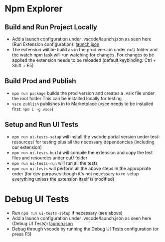 # Npm Explorer

## Build and Run Project Locally

- Add a launch configuration under .vscode/launch.json as seen here (Run Extension configuration): [launch.json](/dev-resources/launch.json)
- The extension will be build as in the prod version under out/ folder and the watch npm task will run watching for changes. For changes to be applied the extension needs to be reloaded (default keybinding: Ctrl + Shift + F5)

## Build Prod and Publish
- ``npm run package`` builds the prod version and creates a .vsix file under the root folder This can be installed locally for testing
- ``vsce publish`` publishes in to Marketplace (vsce needs to be installed first: ``npm i -g vsce``)

## Setup and Run UI Tests
- ``npm run ui-tests-setup`` will install the vscode portal version under test-resources/ for testing plus all the necessary dependencies (including our extension)
- ``npm run ui-tests-build`` will compile the extension and copy the test files and resources under out/ folder
- ``npm run ui-tests-run`` will run all the tests
- ``npm run ui-tests`` will perform all the above steps in the appropriate order (for dev purposes though it's not necessary to re-setup everything unless the extension itself is modified)

# Debug UI Tests
- Run ``npm run ui-tests-setup`` if necessary (see above)
- Add a launch configuration under .vscode/launch.json as seen here (Debug UI Tests): [launch.json](/dev-resources/launch.json)
- Debug through vscode by running the Debug UI Tests configuration (or press F5)